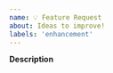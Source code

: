 ```yaml
---
name: 💡 Feature Request
about: Ideas to improve!
labels: 'enhancement'
---
```


**Description**

<!-- Clear description of what you'd like to see. -->